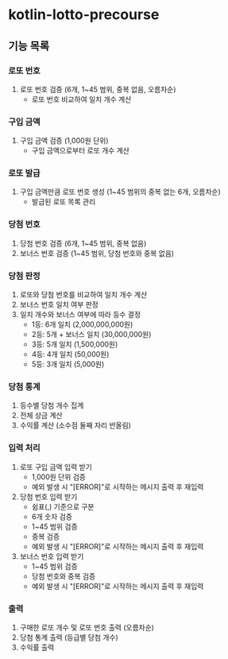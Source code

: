 # **kotlin-lotto-precourse**

## **기능 목록**

### **로또 번호**

1. 로또 번호 검증 (6개, 1~45 범위, 중복 없음, 오름차순)
    - 로또 번호 비교하여 일치 개수 계산

### **구입 금액**

1. 구입 금액 검증 (1,000원 단위)
    - 구입 금액으로부터 로또 개수 계산

### **로또 발급**

1. 구입 금액만큼 로또 번호 생성 (1~45 범위의 중복 없는 6개, 오름차순)
    - 발급된 로또 목록 관리

### **당첨 번호**

1. 당첨 번호 검증 (6개, 1~45 범위, 중복 없음)
2. 보너스 번호 검증 (1~45 범위, 당첨 번호와 중복 없음)

### **당첨 판정**

1. 로또와 당첨 번호를 비교하여 일치 개수 계산
2. 보너스 번호 일치 여부 판정
3. 일치 개수와 보너스 여부에 따라 등수 결정
    - 1등: 6개 일치 (2,000,000,000원)
    - 2등: 5개 + 보너스 일치 (30,000,000원)
    - 3등: 5개 일치 (1,500,000원)
    - 4등: 4개 일치 (50,000원)
    - 5등: 3개 일치 (5,000원)

### **당첨 통계**

1. 등수별 당첨 개수 집계
2. 전체 상금 계산
3. 수익률 계산 (소수점 둘째 자리 반올림)

### **입력 처리**

1. 로또 구입 금액 입력 받기
    - 1,000원 단위 검증
    - 예외 발생 시 "[ERROR]"로 시작하는 메시지 출력 후 재입력
2. 당첨 번호 입력 받기
    - 쉼표(,) 기준으로 구분
    - 6개 숫자 검증
    - 1~45 범위 검증
    - 중복 검증
    - 예외 발생 시 "[ERROR]"로 시작하는 메시지 출력 후 재입력
3. 보너스 번호 입력 받기
    - 1~45 범위 검증
    - 당첨 번호와 중복 검증
    - 예외 발생 시 "[ERROR]"로 시작하는 메시지 출력 후 재입력

### **출력**

1. 구매한 로또 개수 및 로또 번호 출력 (오름차순)
2. 당첨 통계 출력 (등급별 당첨 개수)
3. 수익률 출력